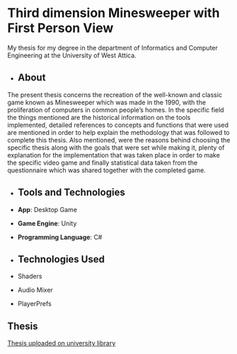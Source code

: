 # Third dimension Minesweeper with First Person View
My thesis for my degree in the department of Informatics and Computer Engineering at the University of West Attica.

- ## About
The present thesis concerns the recreation of the well-known and classic
game known as Minesweeper which was made in the 1990, with the proliferation
of computers in common people’s homes. In the specific field the things mentioned
are the historical information on the tools implemented, detailed references to
concepts and functions that were used are mentioned in order to help explain the
methodology that was followed to complete this thesis. Also mentioned, were the
reasons behind choosing the specific thesis along with the goals that were set
while making it, plenty of explanation for the implementation that was taken place
in order to make the specific video game and finally statistical data taken from the
questionnaire which was shared together with the completed game.

- ## Tools and Technologies
- **App**: Desktop Game
- **Game Engine**: Unity
- **Programming Language**: C#

- ## Technologies Used
- Shaders
- Audio Mixer
- PlayerPrefs

## Thesis
[Thesis uploaded on university library](https://polynoe.lib.uniwa.gr/xmlui/bitstream/handle/11400/4768/Limnos_18390176.pdf?sequence=1&isAllowed=y)
